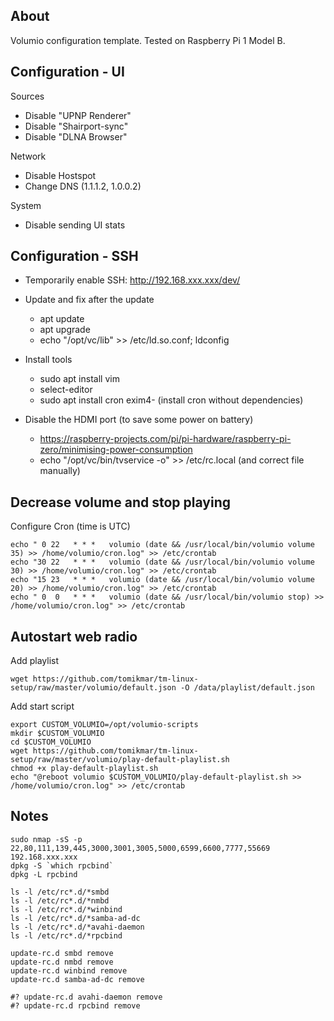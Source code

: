 About
-----

Volumio configuration template. Tested on Raspberry Pi 1 Model B.


Configuration - UI
------------------

Sources

  * Disable "UPNP Renderer"
  * Disable "Shairport-sync"
  * Disable "DLNA Browser"

Network

  * Disable Hostspot
  * Change DNS (1.1.1.2, 1.0.0.2)

System

  * Disable sending UI stats



Configuration - SSH
-------------------

  * Temporarily enable SSH: http://192.168.xxx.xxx/dev/

  * Update and fix after the update
    * apt update
    * apt upgrade
    * echo "/opt/vc/lib" >> /etc/ld.so.conf; ldconfig

  * Install tools
    * sudo apt install vim
    * select-editor
    * sudo apt install cron exim4- (install cron without dependencies)

  * Disable the HDMI port (to save some power on battery)
    * https://raspberry-projects.com/pi/pi-hardware/raspberry-pi-zero/minimising-power-consumption
    * echo "/opt/vc/bin/tvservice -o" >>  /etc/rc.local   (and correct file manually)



Decrease volume and stop playing
--------------------------------

Configure Cron (time is UTC)

```
echo " 0 22   * * *   volumio (date && /usr/local/bin/volumio volume 35) >> /home/volumio/cron.log" >> /etc/crontab
echo "30 22   * * *   volumio (date && /usr/local/bin/volumio volume 30) >> /home/volumio/cron.log" >> /etc/crontab 
echo "15 23   * * *   volumio (date && /usr/local/bin/volumio volume 20) >> /home/volumio/cron.log" >> /etc/crontab
echo " 0  0   * * *   volumio (date && /usr/local/bin/volumio stop) >> /home/volumio/cron.log" >> /etc/crontab
```


Autostart web radio
-------------------

Add playlist

```
wget https://github.com/tomikmar/tm-linux-setup/raw/master/volumio/default.json -O /data/playlist/default.json 
```

Add start script

```
export CUSTOM_VOLUMIO=/opt/volumio-scripts
mkdir $CUSTOM_VOLUMIO
cd $CUSTOM_VOLUMIO
wget https://github.com/tomikmar/tm-linux-setup/raw/master/volumio/play-default-playlist.sh
chmod +x play-default-playlist.sh
echo "@reboot volumio $CUSTOM_VOLUMIO/play-default-playlist.sh >> /home/volumio/cron.log" >> /etc/crontab
```


Notes
-----

```
sudo nmap -sS -p 22,80,111,139,445,3000,3001,3005,5000,6599,6600,7777,55669 192.168.xxx.xxx
dpkg -S `which rpcbind`
dpkg -L rpcbind
```

```
ls -l /etc/rc*.d/*smbd
ls -l /etc/rc*.d/*nmbd
ls -l /etc/rc*.d/*winbind
ls -l /etc/rc*.d/*samba-ad-dc
ls -l /etc/rc*.d/*avahi-daemon
ls -l /etc/rc*.d/*rpcbind
```

```
update-rc.d smbd remove
update-rc.d nmbd remove
update-rc.d winbind remove
update-rc.d samba-ad-dc remove

#? update-rc.d avahi-daemon remove
#? update-rc.d rpcbind remove
```

